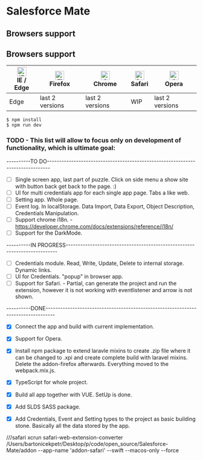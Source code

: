 # Salesforce Mate

## Browsers support

## Browsers support

| [<img src="https://raw.githubusercontent.com/alrra/browser-logos/master/src/edge/edge_48x48.png" alt="IE / Edge" width="24px" height="24px" />](http://godban.github.io/browsers-support-badges/)<br/>IE / Edge | [<img src="https://raw.githubusercontent.com/alrra/browser-logos/master/src/firefox/firefox_48x48.png" alt="Firefox" width="24px" height="24px" />](http://godban.github.io/browsers-support-badges/)<br/>Firefox | [<img src="https://raw.githubusercontent.com/alrra/browser-logos/master/src/chrome/chrome_48x48.png" alt="Chrome" width="24px" height="24px" />](http://godban.github.io/browsers-support-badges/)<br/>Chrome | [<img src="https://raw.githubusercontent.com/alrra/browser-logos/master/src/safari/safari_48x48.png" alt="Safari" width="24px" height="24px" />](http://godban.github.io/browsers-support-badges/)<br/>Safari | [<img src="https://raw.githubusercontent.com/alrra/browser-logos/master/src/opera/opera_48x48.png" alt="Opera" width="24px" height="24px" />](http://godban.github.io/browsers-support-badges/)<br/>Opera |
| --------- | --------- | --------- | --------- | --------- |
| Edge| last 2 versions| last 2 versions| WIP| last 2 versions



```
$ npm install
$ npm run dev
```

### TODO - This list will allow to focus only on development of functionality, which is ultimate goal:
----------TO DO-------------------------------------------------------------------------------
- [ ] Single screen app, last part of puzzle. Click on side menu a show site with button back get back to the page. :) 
- [ ] UI for multi credentials app for each single app page. Tabs a like web.
- [ ] Setting app. Whole page.
- [ ] Event log. In localStorage. Data Import, Data Export, Object Description, Credentials Manipulation.
- [ ] Support chrome i18n. - https://developer.chrome.com/docs/extensions/reference/i18n/
- [ ] Support for the DarkMode.

----------IN PROGRESS--------------------------------------------------------------------------
- [ ] Credentials module. Read, Write, Update, Delete to internal storage. Dynamic links.
- [ ] UI for Credentials. "popup" in browser app.
- [ ] Support for Safari. - Partial, can generate the project and run the extension, however it is not working with eventlistener and arrow is not shown.

----------DONE----------------------------------------------------------------------------------
- [x] Connect the app and build with current implementation.
- [x] Support for Opera.
- [x] Install npm package to extend laravle mixins to create .zip file where it can be changed to .xpi and create complete build with laravel mixins. Delete the addon-firefox afterwards. Everything moved to the webpack.mix.js.
- [x] TypeScript for whole project.
- [x] Build all app together with VUE. SetUp is done.
- [X] Add SLDS SASS package.
- [X] Add Credentials, Event and Setting types to the project as basic building stone. Basically all the data stored by the app.



///safari
xcrun safari-web-extension-converter /Users/bartonicekpetr/Desktop/p/code/open_source/Salesforce-Mate/addon --app-name 'addon-safari' --swift --macos-only --force